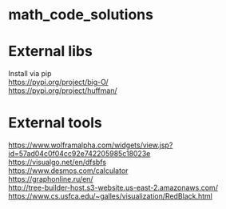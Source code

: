 # math_code_solutions

# External libs
Install via pip <br />
https://pypi.org/project/big-O/ <br />
https://pypi.org/project/huffman/

# External tools
https://www.wolframalpha.com/widgets/view.jsp?id=57ad04c0f04cc92e742205985c18023e <br />
https://visualgo.net/en/dfsbfs <br />
https://www.desmos.com/calculator <br />
https://graphonline.ru/en/ <br />
http://tree-builder-host.s3-website.us-east-2.amazonaws.com/ <br />
https://www.cs.usfca.edu/~galles/visualization/RedBlack.html
